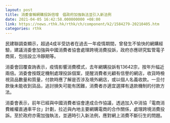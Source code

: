 ```yaml
---
layout: post
title: 消委會稱網購投訴倍增　倡政府加強執法並引入新法例
date: 2021-04-05 16:42:58.000000000 +08:00
link: https://news.rthk.hk/rthk/ch/component/k2/1584279-20210405.htm
categories: rthk
---
```


民建聯調查顯示，超過4成半受訪者在過去一年疫情期間，曾發生不愉快的網購經驗，建議消委會加強與中國消費者協會處理跨境消費投訴，政府亦應研究監管電子商貿，包括設立冷靜期等。

消委會回覆查詢表示，疫情影響消費模式，去年網購投訴有13642宗，按年升幅近兩倍。消委會按既定機制處理投訴個案，提醒消費者光顧有信譽的網店，收貨時檢視貨品數量和質量，付款時應了解是否涉及境外網店，或以個人名義收款。一旦付款後未能收到貨品，追討損失可能有困難，消費者亦適宜選擇有退款機制的付款方法。

消委會表示，前年已經與中國消費者協會達成合作協議，透過加入中消協「電商消費維權直通車平台」計劃，拉近與內地主要網購電商的合作關係，處理跨境消費投訴。至於政府亦需加強執法，並適時引入新法例，應對網上消費不斷衍生的問題。
